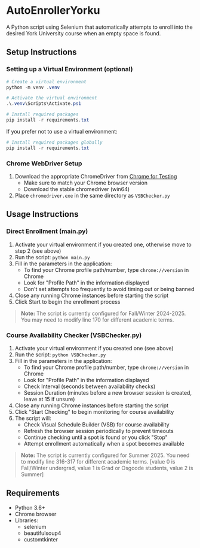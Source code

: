 # AutoEnrollerYorku

A Python script using Selenium that automatically attempts to enroll into the desired York University course when an empty space is found.

## Setup Instructions

### Setting up a Virtual Environment (optional)

```powershell
# Create a virtual environment
python -m venv .venv

# Activate the virtual environment
.\.venv\Scripts\Activate.ps1

# Install required packages
pip install -r requirements.txt
```

If you prefer not to use a virtual environment:

```powershell
# Install required packages globally
pip install -r requirements.txt
```

### Chrome WebDriver Setup

1. Download the appropriate ChromeDriver from [Chrome for Testing](https://googlechromelabs.github.io/chrome-for-testing/#stable)
   - Make sure to match your Chrome browser version
   - Download the stable chromedriver (win64)
2. Place `chromedriver.exe` in the same directory as `VSBChecker.py`

## Usage Instructions

### Direct Enrollment (main.py)

1. Activate your virtual environment if you created one, otherwise move to step 2 (see above)
2. Run the script: `python main.py`
3. Fill in the parameters in the application:
   - To find your Chrome profile path/number, type `chrome://version` in Chrome
   - Look for "Profile Path" in the information displayed
   - Don't set attempts too frequently to avoid timing out or being banned
4. Close any running Chrome instances before starting the script
5. Click Start to begin the enrollment process

> **Note:** The script is currently configured for Fall/Winter 2024-2025. You may need to modify line 170 for different academic terms.

### Course Availability Checker (VSBChecker.py)

1. Activate your virtual environment if you created one (see above)
2. Run the script: `python VSBChecker.py`
3. Fill in the parameters in the application:
   - To find your Chrome profile path/number, type `chrome://version` in Chrome
   - Look for "Profile Path" in the information displayed
   - Check Interval (seconds between availability checks)
   - Session Duration (minutes before a new browser session is created, leave at 15 if unsure)
4. Close any running Chrome instances before starting the script
5. Click "Start Checking" to begin monitoring for course availability
6. The script will:
   - Check Visual Schedule Builder (VSB) for course availability
   - Refresh the browser session periodically to prevent timeouts
   - Continue checking until a spot is found or you click "Stop"
   - Attempt enrollment automatically when a spot becomes available

> **Note:** The script is currently configured for Summer 2025. You need to modify line 316-317 for different academic terms. [value 0 is Fall/Winter undergrad, value 1 is Grad or Osgoode students, value 2 is Summer]


## Requirements

- Python 3.6+
- Chrome browser
- Libraries:
  - selenium
  - beautifulsoup4
  - customtkinter
